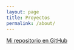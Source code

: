 ```yaml
---
layout: page
title: Proyectos
permalink: /about/
---
```


[Mi repositorio en GitHub](https://github.com/niunmango/)

